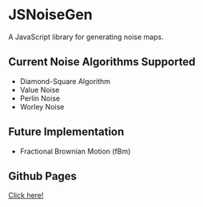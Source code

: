 # JSNoiseGen

A JavaScript library for generating noise maps.

## Current Noise Algorithms Supported

* Diamond-Square Algorithm
* Value Noise
* Perlin Noise
* Worley Noise

## Future Implementation

* Fractional Brownian Motion (fBm)

## Github Pages
[Click here!](https://thomas-james-rose.github.io/JSNoiseGen/)